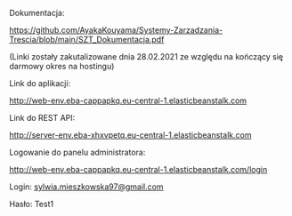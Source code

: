 Dokumentacja:

https://github.com/AyakaKouyama/Systemy-Zarzadzania-Trescia/blob/main/SZT_Dokumentacja.pdf

(Linki zostały zakutalizowane dnia 28.02.2021 ze względu na kończący się darmowy okres na hostingu)

Link do aplikacji:
  

http://web-env.eba-cappapkq.eu-central-1.elasticbeanstalk.com
  
Link do REST API:

  
http://server-env.eba-xhxvpetq.eu-central-1.elasticbeanstalk.com

  
Logowanie do panelu administratora:
  

http://web-env.eba-cappapkq.eu-central-1.elasticbeanstalk.com/login
  

Login: sylwia.mieszkowska97@gmail.com

Hasło: Test1
